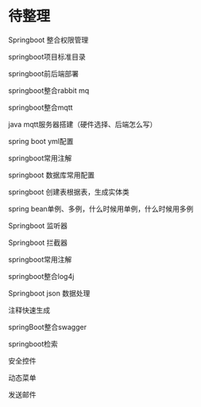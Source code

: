 # 待整理

Springboot 整合权限管理

springboot项目标准目录

springboot前后端部署

springboot整合rabbit mq

springboot整合mqtt

java mqtt服务器搭建（硬件选择、后端怎么写）

spring boot yml配置

springboot常用注解

springboot 数据库常用配置

springboot 创建表根据表，生成实体类

spring bean单例、多例，什么时候用单例，什么时候用多例

Springboot 监听器

Springboot 拦截器

springboot常用注解

springboot整合log4j

Springboot json 数据处理

注释快速生成

springBoot整合swagger

springboot检索

安全控件

动态菜单

发送邮件









